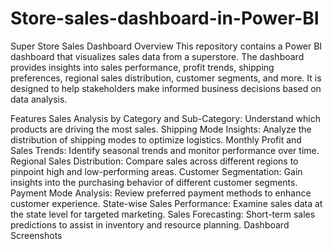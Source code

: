 # Store-sales-dashboard-in-Power-BI
Super Store Sales Dashboard
Overview
This repository contains a Power BI dashboard that visualizes sales data from a superstore. The dashboard provides insights into sales performance, profit trends, shipping preferences, regional sales distribution, customer segments, and more. It is designed to help stakeholders make informed business decisions based on data analysis.

Features
Sales Analysis by Category and Sub-Category: Understand which products are driving the most sales.
Shipping Mode Insights: Analyze the distribution of shipping modes to optimize logistics.
Monthly Profit and Sales Trends: Identify seasonal trends and monitor performance over time.
Regional Sales Distribution: Compare sales across different regions to pinpoint high and low-performing areas.
Customer Segmentation: Gain insights into the purchasing behavior of different customer segments.
Payment Mode Analysis: Review preferred payment methods to enhance customer experience.
State-wise Sales Performance: Examine sales data at the state level for targeted marketing.
Sales Forecasting: Short-term sales predictions to assist in inventory and resource planning.
Dashboard Screenshots
